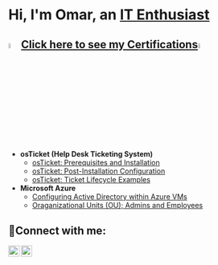 <h1>Hi, I'm Omar, an <a href="https://linkedin.com/in/omaralley">IT Enthusiast</a></h1>
<h2><a href="https://github.com/OmarAlley/Certifications"> <img src="https://imgur.com/UsOrvCU.png" height="5%" width="5%" alt="Disk Sanitization Steps"/>Click here to see my Certifications<img src="https://imgur.com/UsOrvCU.png" height="5%" width="5%" alt="Disk Sanitization Steps"/></a></h2>

- <b>osTicket (Help Desk Ticketing System)</b>
  - [osTicket: Prerequisites and Installation](https://github.com/omaralley/osticket-prereqs)
  - [osTicket: Post-Installation Configuration](https://github.com/omaralley/post-install-config)
  - [osTicket: Ticket Lifecycle Examples](https://github.com/omaralley/ticket-lifecycle)
- <b>Microsoft Azure</b>
  - [Configuring Active Directory within Azure VMs](https://github.com/omaralley/configure-ad)
  - [Oraganizational Units (OU); Admins and Employees](https://github.com/omaralley/azure-network-protocols)
<h2></h2>




<h2>🔌Connect with me:</h2>

[<img align="left" alt="Josh | Twitter" width="22px" src="https://cdn.jsdelivr.net/npm/simple-icons@v3/icons/twitter.svg" />][twitter]
[<img align="left" alt="Josh | LinkedIn" width="22px" src="https://cdn.jsdelivr.net/npm/simple-icons@v3/icons/linkedin.svg" />][linkedin]


[twitter]: https://twitter.com/KN0WYOURCENTER
[linkedin]: https://www.linkedin.com/in/omaralley
